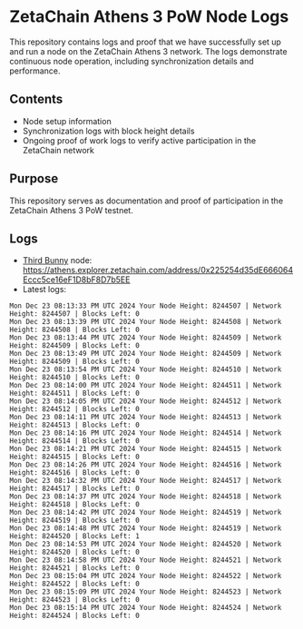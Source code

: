 # ZetaChain Athens 3 PoW Node Logs
This repository contains logs and proof that we have successfully set up and run a node on the ZetaChain Athens 3 network. The logs demonstrate continuous node operation, including synchronization details and performance.

## Contents
- Node setup information
- Synchronization logs with block height details
- Ongoing proof of work logs to verify active participation in the ZetaChain network

## Purpose
This repository serves as documentation and proof of participation in the ZetaChain Athens 3 PoW testnet.

## Logs

- [Third Bunny](https://thirdbunny.xyz/) node: https://athens.explorer.zetachain.com/address/0x225254d35dE666064Eccc5ce16eF1D8bF8D7b5EE
- Latest logs:
```
Mon Dec 23 08:13:33 PM UTC 2024 Your Node Height: 8244507 | Network Height: 8244507 | Blocks Left: 0
Mon Dec 23 08:13:39 PM UTC 2024 Your Node Height: 8244508 | Network Height: 8244508 | Blocks Left: 0
Mon Dec 23 08:13:44 PM UTC 2024 Your Node Height: 8244509 | Network Height: 8244509 | Blocks Left: 0
Mon Dec 23 08:13:49 PM UTC 2024 Your Node Height: 8244509 | Network Height: 8244509 | Blocks Left: 0
Mon Dec 23 08:13:54 PM UTC 2024 Your Node Height: 8244510 | Network Height: 8244510 | Blocks Left: 0
Mon Dec 23 08:14:00 PM UTC 2024 Your Node Height: 8244511 | Network Height: 8244511 | Blocks Left: 0
Mon Dec 23 08:14:05 PM UTC 2024 Your Node Height: 8244512 | Network Height: 8244512 | Blocks Left: 0
Mon Dec 23 08:14:11 PM UTC 2024 Your Node Height: 8244513 | Network Height: 8244513 | Blocks Left: 0
Mon Dec 23 08:14:16 PM UTC 2024 Your Node Height: 8244514 | Network Height: 8244514 | Blocks Left: 0
Mon Dec 23 08:14:21 PM UTC 2024 Your Node Height: 8244515 | Network Height: 8244515 | Blocks Left: 0
Mon Dec 23 08:14:26 PM UTC 2024 Your Node Height: 8244516 | Network Height: 8244516 | Blocks Left: 0
Mon Dec 23 08:14:32 PM UTC 2024 Your Node Height: 8244517 | Network Height: 8244517 | Blocks Left: 0
Mon Dec 23 08:14:37 PM UTC 2024 Your Node Height: 8244518 | Network Height: 8244518 | Blocks Left: 0
Mon Dec 23 08:14:42 PM UTC 2024 Your Node Height: 8244519 | Network Height: 8244519 | Blocks Left: 0
Mon Dec 23 08:14:48 PM UTC 2024 Your Node Height: 8244519 | Network Height: 8244520 | Blocks Left: 1
Mon Dec 23 08:14:53 PM UTC 2024 Your Node Height: 8244520 | Network Height: 8244520 | Blocks Left: 0
Mon Dec 23 08:14:58 PM UTC 2024 Your Node Height: 8244521 | Network Height: 8244521 | Blocks Left: 0
Mon Dec 23 08:15:04 PM UTC 2024 Your Node Height: 8244522 | Network Height: 8244522 | Blocks Left: 0
Mon Dec 23 08:15:09 PM UTC 2024 Your Node Height: 8244523 | Network Height: 8244523 | Blocks Left: 0
Mon Dec 23 08:15:14 PM UTC 2024 Your Node Height: 8244524 | Network Height: 8244524 | Blocks Left: 0
```
